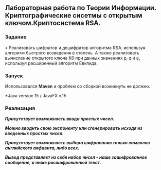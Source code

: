 ## Лабораторная работа по Теории Информации. Криптографические сисетмы с открытым ключом.Криптосистема RSA.


### Задание 
• Реализовать шифратор и дешифратор алгоритма RSA, используя алгоритм быстрого возведения в степень. А также
реализовать вычисление открытого ключа K0 при данных значениях p, q и е, используя расширенный алгоритм Евклида.

 ### Запуск 
   Использовался **Maven** и проблем со сборкой возникнуть не должно.
   
   *Java version 15 / JavaFX v.15

### Реализация 
   ***Присутствует возможность ввода простых чисел.***
   
   ***Можно вводить свою экспоненту или сгенерировать исходя из введенных простых чисел.***
   
   ***Присутствует возможность выбора шифрования только символов английского алфавита, либо всех.***
   
   ***Вывод представляет из себя набор чисел - наше зашифрованное сообщение, а ниже расшифрованный текст.***
